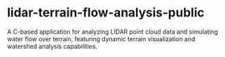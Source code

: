 # lidar-terrain-flow-analysis-public
A C-based application for analyzing LIDAR point cloud data and simulating water flow over terrain, featuring dynamic terrain visualization and watershed analysis capabilities.

